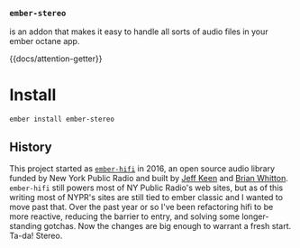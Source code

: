 ### **`ember-stereo`**

<span class="text-xl">is an addon that makes it easy to handle all sorts of audio files in your ember octane app.</span>

{{docs/attention-getter}}

# Install

```shell
ember install ember-stereo
```

## History

This project started as [`ember-hifi`](http://github.com/nypublicradio/ember-hifi) in 2016, an open source audio library funded by New York Public Radio and built by [Jeff Keen](http://github.com/jkeen) and [Brian Whitton](http://github.com/noslouch). `ember-hifi` still powers most of NY Public Radio's web sites, but as of this writing most of NYPR's sites are still tied to ember classic and I wanted to move past that. Over the past year or so I've been refactoring hifi to be more reactive, reducing the barrier to entry, and solving some longer-standing gotchas. Now the changes are big enough to warrant a fresh start. Ta-da! Stereo.
